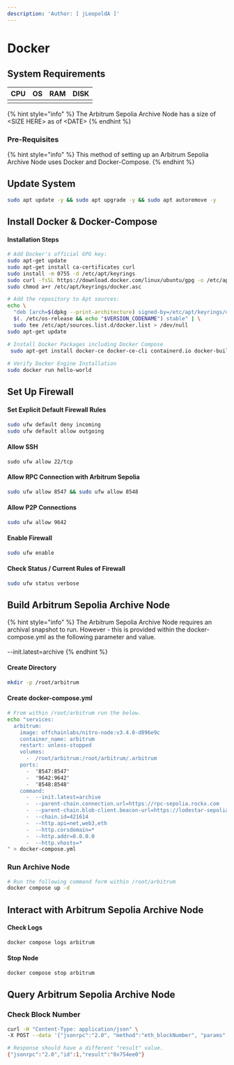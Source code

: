 ```yaml
---
description: 'Author: [ jLeopoldA ]'
---
```


# Docker

## System Requirements

| CPU | OS | RAM | DISK |
| --- | -- | --- | ---- |
|     |    |     |      |

{% hint style="info" %}
The Arbitrum Sepolia Archive Node has a size of \<SIZE HERE> as of \<DATE>
{% endhint %}

### Pre-Requisites

{% hint style="info" %}
This method of setting up an Arbitrum Sepolia Archive Node uses Docker and Docker-Compose.
{% endhint %}

## Update System

```bash
sudo apt update -y && sudo apt upgrade -y && sudo apt autoremove -y
```

## Install Docker & Docker-Compose

#### Installation Steps

```bash
# Add Docker's official GPG key:
sudo apt-get update
sudo apt-get install ca-certificates curl
sudo install -m 0755 -d /etc/apt/keyrings
sudo curl -fsSL https://download.docker.com/linux/ubuntu/gpg -o /etc/apt/keyrings/docker.asc
sudo chmod a+r /etc/apt/keyrings/docker.asc

# Add the repository to Apt sources:
echo \
  "deb [arch=$(dpkg --print-architecture) signed-by=/etc/apt/keyrings/docker.asc] https://download.docker.com/linux/ubuntu \
  $(. /etc/os-release && echo "$VERSION_CODENAME") stable" | \
  sudo tee /etc/apt/sources.list.d/docker.list > /dev/null
sudo apt-get update

# Install Docker Packages including Docker Compose
 sudo apt-get install docker-ce docker-ce-cli containerd.io docker-buildx-plugin docker-compose-plugin
 
# Verify Docker Engine Installation
sudo docker run hello-world
```

## Set Up Firewall

#### Set Explicit Default Firewall Rules

```bash
sudo ufw default deny incoming
sudo ufw default allow outgoing
```

#### Allow SSH

```
sudo ufw allow 22/tcp
```

#### Allow RPC Connection with Arbitrum Sepolia&#x20;

```bash
sudo ufw allow 8547 && sudo ufw allow 8548
```

#### Allow P2P Connections

```bash
sudo ufw allow 9642
```

#### Enable Firewall

```bash
sudo ufw enable
```

#### Check Status / Current Rules of Firewall

```bash
sudo ufw status verbose
```

## Build Arbitrum Sepolia Archive Node

{% hint style="info" %}
The Arbitrum Sepolia Archive Node requires an archival snapshot to run. However - this is provided within the docker-compose.yml as the following parameter and value.\
\
\--init.latest=archive
{% endhint %}

#### Create Directory

```bash
mkdir -p /root/arbitrum
```

#### Create docker-compose.yml

```bash
# From within /root/arbitrum run the below.
echo "services:
  arbitrum:
    image: offchainlabs/nitro-node:v3.4.0-d896e9c
    container_name: arbitrum
    restart: unless-stopped
    volumes:
      -  /root/arbitrum:/root/arbitrum/.arbitrum
    ports:
      -  "8547:8547"
      -  "9642:9642"
      -  "8548:8548"
    command:
      -  --init.latest=archive
      -  --parent-chain.connection.url=https://rpc-sepolia.rockx.com
      -  --parent-chain.blob-client.beacon-url=https://lodestar-sepolia.chainsafe.io
      -  --chain.id=421614
      -  --http.api=net,web3,eth
      -  --http.corsdomain=*
      -  --http.addr=0.0.0.0
      -  --http.vhosts=*
" > docker-compose.yml
```

### Run Archive Node

```bash
# Run the following command form within /root/arbitrum
docker compose up -d
```

## Interact with Arbitrum Sepolia Archive Node

#### Check Logs

```bash
docker compose logs arbitrum
```

#### Stop Node

```bash
docker compose stop arbitrum
```

## Query Arbitrum Sepolia Archive Node

### Check Block Number

```bash
curl -H "Content-Type: application/json" \
-X POST --data '{"jsonrpc":"2.0", "method":"eth_blockNumber", "params":[], "id":1}' http://localhost:8547

# Response should have a different "result" value.
{"jsonrpc":"2.0","id":1,"result":"0x754ee0"}
```

